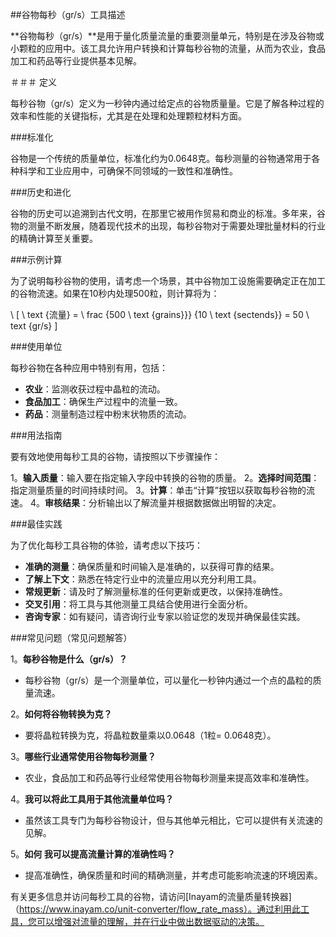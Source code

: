 ##谷物每秒（gr/s）工具描述

**谷物每秒（gr/s）**是用于量化质量流量的重要测量单元，特别是在涉及谷物或小颗粒的应用中。该工具允许用户转换和计算每秒谷物的流量，从而为农业，食品加工和药品等行业提供基本见解。

＃＃＃ 定义

每秒谷物（gr/s）定义为一秒钟内通过给定点的谷物质量量。它是了解各种过程的效率和性能的关键指标，尤其是在处理和处理颗粒材料方面。

###标准化

谷物是一个传统的质量单位，标准化约为0.0648克。每秒测量的谷物通常用于各种科学和工业应用中，可确保不同领域的一致性和准确性。

###历史和进化

谷物的历史可以追溯到古代文明，在那里它被用作贸易和商业的标准。多年来，谷物的测量不断发展，随着现代技术的出现，每秒谷物对于需要处理批量材料的行业的精确计算至关重要。

###示例计算

为了说明每秒谷物的使用，请考虑一个场景，其中谷物加工设施需要确定正在加工的谷物流速。如果在10秒内处理500粒，则计算将为：

\ [
\ text {流量} = \ frac {500 \ text {grains}}} {10 \ text {sectends}} = 50 \ text {gr/s}
\]

###使用单位

每秒谷物在各种应用中特别有用，包​​括：

-  **农业**：监测收获过程中晶粒的流动。
-  **食品加工**：确保生产过程中的流量一致。
-  **药品**：测量制造过程中粉末状物质的流动。

###用法指南

要有效地使用每秒工具的谷物，请按照以下步骤操作：

1。**输入质量**：输入要在指定输入字段中转换的谷物的质量。
2。**选择时间范围**：指定测量质量的时间持续时间。
3。**计算**：单击“计算”按钮以获取每秒谷物的流速。
4。**审核结果**：分析输出以了解流量并根据数据做出明智的决定。

###最佳实践

为了优化每秒工具谷物的体验，请考虑以下技巧：

-  **准确的测量**：确保质量和时间输入是准确的，以获得可靠的结果。
-  **了解上下文**：熟悉在特定行业中的流量应用以充分利用工具。
-  **常规更新**：请及时了解测量标准的任何更新或更改，以保持准确性。
-  **交叉引用**：将工具与其他测量工具结合使用进行全面分析。
-  **咨询专家**：如有疑问，请咨询行业专家以验证您的发现并确保最佳实践。

###常见问题（常见问题解答）

1。**每秒谷物是什么（gr/s）？**
- 每秒谷物（gr/s）是一个测量单位，可以量化一秒钟内通过一个点的晶粒的质量流速。

2。**如何将谷物转换为克？**
- 要将晶粒转换为克，将晶粒数量乘以0.0648（1粒= 0.0648克）。

3。**哪些行业通常使用谷物每秒测量？**
- 农业，食品加工和药品等行业经常使用谷物每秒测量来提高效率和准确性。

4。**我可以将此工具用于其他流量单位吗？**
- 虽然该工具专门为每秒谷物设计，但与其他单元相比，它可以提供有关流速的见解。

5。**如何 我可以提高流量计算的准确性吗？**
- 提高准确性，确保质量和时间的精确测量，并考虑可能影响流速的环境因素。

有关更多信息并访问每秒工具的谷物，请访问[Inayam的流量质量转换器]（https://www.inayam.co/unit-converter/flow_rate_mass）。通过利用此工具，您可以增强对流量的理解，并在行业中做出数据驱动的决策。